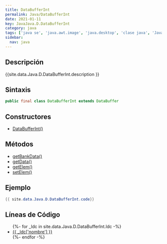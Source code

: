 ```yaml
---
title: DataBufferInt
permalink: Java/DataBufferInt
date: 2021-01-11
key: JavaJava.D.DataBufferInt
category: java
tags: ['java se', 'java.awt.image', 'java.desktop', 'clase java', 'Java 1.0']
sidebar: 
  nav: java
---
```


## Descripción
{{site.data.Java.D.DataBufferInt.description }}

## Sintaxis
~~~java
public final class DataBufferInt extends DataBuffer
~~~

## Constructores
* [DataBufferInt()](/Java/DataBufferInt/DataBufferInt/)

## Métodos
* [getBankData()](/Java/DataBufferInt/getBankData)
* [getData()](/Java/DataBufferInt/getData)
* [getElem()](/Java/DataBufferInt/getElem)
* [setElem()](/Java/DataBufferInt/setElem)

## Ejemplo
~~~java
{{ site.data.Java.D.DataBufferInt.code}}
~~~

## Líneas de Código
<ul>
{%- for _ldc in site.data.Java.D.DataBufferInt.ldc -%}
   <li>
       <a href="{{_ldc['url'] }}">{{ _ldc['nombre'] }}</a>
   </li>
{%- endfor -%}
</ul>
